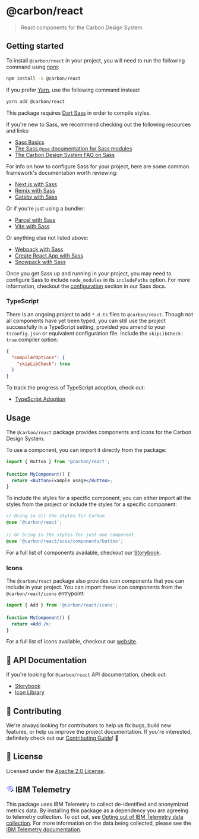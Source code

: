 # @carbon/react

> React components for the Carbon Design System

## Getting started

To install `@carbon/react` in your project, you will need to run the following
command using [npm](https://www.npmjs.com/):

```bash
npm install -S @carbon/react
```

If you prefer [Yarn](https://yarnpkg.com/en/), use the following command
instead:

```bash
yarn add @carbon/react
```

This package requires [Dart Sass](http://npmjs.com/package/sass) in order to
compile styles.

If you're new to Sass, we recommend checking out the following resources and
links:

- [Sass Basics](https://sass-lang.com/guide)
- [The Sass `@use` documentation for Sass modules](https://sass-lang.com/documentation/at-rules/use/)
- [The Carbon Design System FAQ on Sass](https://carbondesignsystem.com/migrating/faq/#sass-and-package-management)

For info on how to configure Sass for your project, here are some common
framework's documentation worth reviewing:

- [Next.js with Sass](https://nextjs.org/docs/basic-features/built-in-css-support#sass-support)
- [Remix with Sass](https://remix.run/docs/en/1.18.0/guides/styling#css-preprocessors)
- [Gatsby with Sass](https://www.gatsbyjs.com/docs/how-to/styling/sass/)

Or if you're just using a bundler:

- [Parcel with Sass](https://v2.parceljs.org/languages/sass/)
- [Vite with Sass](https://vitejs.dev/guide/features.html#css-pre-processors)

Or anything else not listed above:

- [Webpack with Sass](https://webpack.js.org/loaders/sass-loader/)
- [Create React App with Sass](https://create-react-app.dev/docs/adding-a-sass-stylesheet/)
- [Snowpack with Sass](https://www.snowpack.dev/guides/sass/)

Once you get Sass up and running in your project, you may need to configure Sass
to include `node_modules` in its `includePaths` option. For more information,
checkout the [configuration](../styles/docs/sass.md#configuration) section in
our Sass docs.

### TypeScript

There is an ongoing project to add `*.d.ts` files to `@carbon/react`. Though not
all components have yet been typed, you can still use the project successfully
in a TypeScript setting, provided you amend to your `tsconfig.json` or
equivalent configuration file. Include the `skipLibCheck: true` compiler option:

```json
{
  "compilerOptions": {
    "skipLibCheck": true
  }
}
```

To track the progress of TypeScript adoption, check out:

- [TypeScript Adoption](https://github.com/orgs/carbon-design-system/projects/53)

## Usage

The `@carbon/react` package provides components and icons for the Carbon Design
System.

To use a component, you can import it directly from the package:

```jsx
import { Button } from '@carbon/react';

function MyComponent() {
  return <Button>Example usage</Button>;
}
```

To include the styles for a specific component, you can either import all the
styles from the project or include the styles for a specific component:

```scss
// Bring in all the styles for Carbon
@use '@carbon/react';

// Or bring in the styles for just one component
@use '@carbon/react/scss/components/button';
```

For a full list of components available, checkout our
[Storybook](https://react.carbondesignsystem.com/).

### Icons

The `@carbon/react` package also provides icon components that you can include
in your project. You can import these icon components from the
`@carbon/react/icons` entrypoint:

```jsx
import { Add } from '@carbon/react/icons';

function MyComponent() {
  return <Add />;
}
```

For a full list of icons available, checkout our
[website](https://www.carbondesignsystem.com/guidelines/icons/library/).

## 📖 API Documentation

If you're looking for `@carbon/react` API documentation, check out:

- [Storybook](https://react.carbondesignsystem.com/)
- [Icon Library](https://www.carbondesignsystem.com/guidelines/icons/library/)

## 🙌 Contributing

We're always looking for contributors to help us fix bugs, build new features,
or help us improve the project documentation. If you're interested, definitely
check out our [Contributing Guide](/.github/CONTRIBUTING.md)! 👀

## 📝 License

Licensed under the [Apache 2.0 License](/LICENSE).

## <picture><source height="20" width="20" media="(prefers-color-scheme: dark)" srcset="https://raw.githubusercontent.com/ibm-telemetry/telemetry-js/main/docs/images/ibm-telemetry-dark.svg"><source height="20" width="20" media="(prefers-color-scheme: light)" srcset="https://raw.githubusercontent.com/ibm-telemetry/telemetry-js/main/docs/images/ibm-telemetry-light.svg"><img height="20" width="20" alt="IBM Telemetry" src="https://raw.githubusercontent.com/ibm-telemetry/telemetry-js/main/docs/images/ibm-telemetry-light.svg"></picture> IBM Telemetry

This package uses IBM Telemetry to collect de-identified and anonymized metrics
data. By installing this package as a dependency you are agreeing to telemetry
collection. To opt out, see
[Opting out of IBM Telemetry data collection](https://github.com/ibm-telemetry/telemetry-js/tree/main#opting-out-of-ibm-telemetry-data-collection).
For more information on the data being collected, please see the
[IBM Telemetry documentation](https://github.com/ibm-telemetry/telemetry-js/tree/main#ibm-telemetry-collection-basics).
